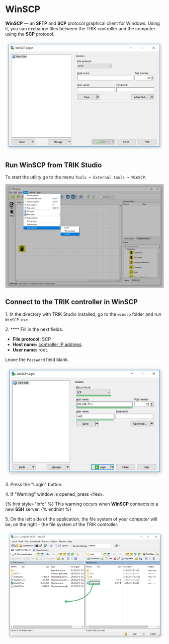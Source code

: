 # WinSCP

**WinSCP** — an **SFTP** and **SCP** protocol graphical client for Windows. Using it, you can exchange files between the TRIK controller and the computer using the **SCP** protocol.

![](<../../.gitbook/assets/Сторонние утилиты WinSCP.png>)

## Run WinSCP from TRIK Studio

To start the utility go to the menu `Tools → External tools → WinSCP`.

![](<../../.gitbook/assets/32 2 En utilities 3.png>)

## Connect to the TRIK controller in WinSCP

1\. In the directory with TRIK Studio installed, go to the `winscp` folder and run `WinSCP.exe.`

2\. **** Fill in the next fields:

* **File protocol:** SCP
* **Host name:** [controller IP address](../../trik/wi-fi/network-connection.md#accesspoint).
* **User name:** root.

Leave the `Password` field blank.

![](../../.gitbook/assets/winscp-login.png)

3\. Press the "Login" button.

4\. If "Warning" window is opened, press «Yes».

{% hint style="info" %}
This warning occurs when **WinSCP** connects to a new **SSH** server.
{% endhint %}

5\. On the left side of the application, the file system of your computer will be, on the right - the file system of the TRIK controller.

![](../../.gitbook/assets/winscp-copy.png)
